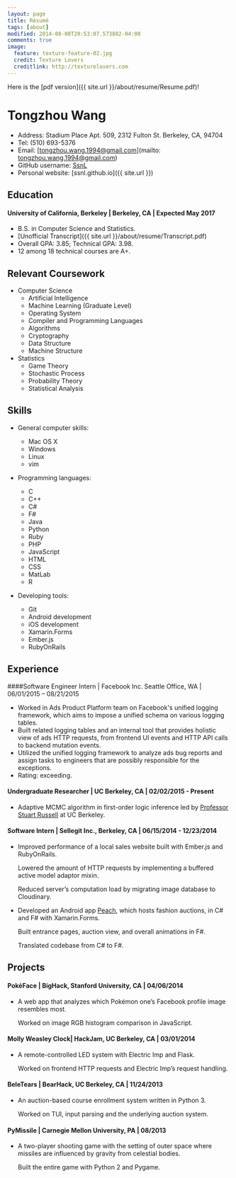 ```yaml
---
layout: page
title: Résumé
tags: [about]
modified: 2014-08-08T20:53:07.573882-04:00
comments: true
image:
  feature: texture-feature-02.jpg
  credit: Texture Lovers
  creditlink: http://texturelovers.com
---
```


Here is the [pdf version]({{ site.url }}/about/resume/Resume.pdf)!

# Tongzhou Wang 
+ Address: Stadium Place Apt. 509, 2312 Fulton St. Berkeley, CA, 94704
+ Tel: (510) 693-5376 
+ Email: [tongzhou.wang.1994@gmail.com](mailto: tongzhou.wang.1994@gmail.com)
+ GitHub username: [SsnL](https://github.com/SsnL/)
+ Personal website: [ssnl.github.io]({{ site.url }})## Education#### University of California, Berkeley | Berkeley, CA | Expected May 2017+ B.S. in Computer Science and Statistics.+ [Unofficial Transcript]({{ site.url }}/about/resume/Transcript.pdf)
+ Overall GPA: 3.85; Technical GPA: 3.98. 
+ 12 among 18 technical courses are A+. ## Relevant Coursework
+ Computer Science    + Artificial Intelligence    + Machine Learning (Graduate Level)    + Operating System    + Compiler and Programming Languages    + Algorithms
    + Cryptography    + Data Structure    + Machine Structure
+ Statistics    + Game Theory    + Stochastic Process    + Probability Theory    + Statistical Analysis## Skills+ General computer skills:     + Mac OS X    + Windows    + Linux    + vim
+ Programming languages:
    + C
    + C++
    + C#
    + F#
    + Java
    + Python
    + Ruby
    + PHP
    + JavaScript
    + HTML
    + CSS
    + MatLab
    + R
    + Developing tools: 
    + Git
    + Android development 
    + iOS development
    + Xamarin.Forms
    + Ember.js
    + RubyOnRails ## Experience####Software Engineer Intern | Facebook Inc. Seattle Office, WA | 06/01/2015 – 08/21/2015+ Worked in Ads Product Platform team on Facebook's unified logging framework, which aims to impose a unified schema on various logging tables.+ Built related logging tables and an internal tool that provides holistic view of ads HTTP requests, from frontend UI events and HTTP API calls to backend mutation events.+ Utilized the unified logging framework to analyze ads bug reports and assign tasks to engineers that are possibly responsible for the exceptions.+ Rating: exceeding.#### Undergraduate Researcher | UC Berkeley, CA | 02/02/2015 - Present
+ Adaptive MCMC algorithm in first-order logic inference led by [Professor Stuart Russell](http://www.cs.berkeley.edu/~russell/) at UC Berkeley.#### Software Intern | Sellegit Inc., Berkeley, CA | 06/15/2014 - 12/23/2014+ Improved performance of a local sales website built with Ember.js and RubyOnRails.
     Lowered the amount of HTTP requests by implementing a buffered active model adaptor mixin.
    Reduced server’s computation load by migrating image database to Cloudinary.+ Developed an Android app [Peach](https://peachapp.com/), which hosts fashion auctions, in C# and F# with Xamarin.Forms. 
    Built entrance pages, auction view, and overall animations in F#. 
    Translated codebase from C# to F#. ## Projects #### PokéFace | BigHack, Stanford University, CA | 04/06/2014 + A web app that analyzes which Pokémon one’s Facebook profile image resembles most. 

    Worked on image RGB histogram comparison in JavaScript.
#### Molly Weasley Clock| HackJam, UC Berkeley, CA | 03/01/2014+ A remote-controlled LED system with Electric Imp and Flask. 
    Worked on frontend HTTP requests and Electric Imp’s request handling. 
#### BeleTears | BearHack, UC Berkeley, CA | 11/24/2013+ An auction-based course enrollment system written in Python 3. 

    Worked on TUI, input parsing and the underlying auction system.#### PyMissile | Carnegie Mellon University, PA | 08/2013 + A two-player shooting game with the setting of outer space where missiles are influenced by gravity from celestial bodies. 

    Built the entire game with Python 2 and Pygame.